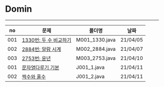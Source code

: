 # Domin
---

|no|문제|폴더명|날짜|
|------|------------------------------------------------------------------|----------|----------|
| 001 | [1330번: 두 수 비교하기](https://www.acmicpc.net/problem/1330)    | M001_1330.java | 21/04/05 |
| 002 | [2884번: 알람 시계](https://www.acmicpc.net/problem/2884)         | M002_2884.java | 21/04/07 |
| 003 | [2753번: 윤년](https://www.acmicpc.net/problem/2753)              | M003_2753.java | 21/04/10 |
| 001 | [문자열다루기 기본](https://programmers.co.kr/learn/courses/30/lessons/12918)    | J001_1.java | 21/04/11 |
| 002 | [짝수와 홀수](https://programmers.co.kr/learn/courses/30/lessons/12937)| J001_2.java | 21/04/11 |

